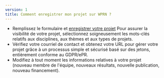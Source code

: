 ```yaml
---
version: 1
title: Comment enregistrer mon projet sur WPRN ?
---
```


- Remplissez le formulaire et [enregistrer votre projet](https://wprn.org/register) Pour assurer la visibilité de votre projet, sélectionnez soigneusement les mots-clés relatifs aux disciplines, aux thèmes et aux types de projets.
- Vérifiez votre courriel de contact et obtenez votre URL pour gérer votre projet grâce à un processus simple et sécurisé basé sur des jetons, entièrement conforme au GDPR/ePR.
- Modifiez à tout moment les informations relatives à votre projet (nouveau membre de l'équipe, nouveaux résultats, nouvelle publication, nouveau financement).
